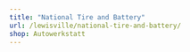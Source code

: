```yaml
---
title: "National Tire and Battery"
url: /lewisville/national-tire-and-battery/
shop: Autowerkstatt
---
```

